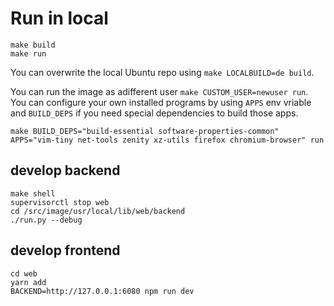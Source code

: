 # Run in local
```
make build
make run
```

You can overwrite the local Ubuntu repo using `make LOCALBUILD=de build`.

You can run the image as adifferent user `make CUSTOM_USER=newuser run`.
You can configure your own installed programs by using `APPS` env vriable and `BUILD_DEPS` if you need special dependencies to build those apps.

`make BUILD_DEPS="build-essential software-properties-common" APPS="vim-tiny net-tools zenity xz-utils firefox chromium-browser" run`

## develop backend
```
make shell
supervisorctl stop web
cd /src/image/usr/local/lib/web/backend
./run.py --debug
```

## develop frontend
```
cd web
yarn add
BACKEND=http://127.0.0.1:6080 npm run dev
```
